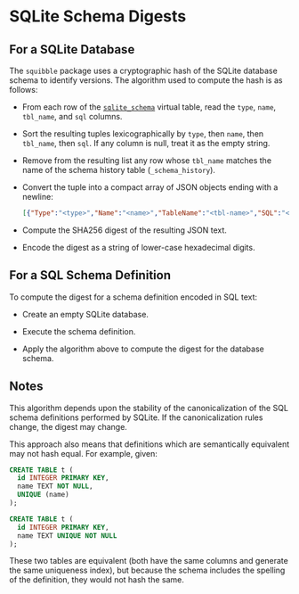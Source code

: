 # SQLite Schema Digests

## For a SQLite Database

The `squibble` package uses a cryptographic hash of the SQLite database schema
to identify versions. The algorithm used to compute the hash is as follows:

- From each row of the [`sqlite_schema`][sqstab] virtual table, read the
  `type`, `name`, `tbl_name`, and `sql` columns.

- Sort the resulting tuples lexicographically by `type`, then `name`, then
  `tbl_name`, then `sql`. If any column is null, treat it as the empty string.

- Remove from the resulting list any row whose `tbl_name` matches the name
  of the schema history table (`_schema_history`).

- Convert the tuple into a compact array of JSON objects ending with a newline:
   ```json
   [{"Type":"<type>","Name":"<name>","TableName":"<tbl-name>","SQL":"<sql>"},...]<NL>
   ```

- Compute the SHA256 digest of the resulting JSON text.

- Encode the digest as a string of lower-case hexadecimal digits.

## For a SQL Schema Definition

To compute the digest for a schema definition encoded in SQL text:

- Create an empty SQLite database.

- Execute the schema definition.

- Apply the algorithm above to compute the digest for the database schema.

## Notes

This algorithm depends upon the stability of the canonicalization of the SQL
schema definitions performed by SQLite. If the canonicalization rules change,
the digest may change.

This approach also means that definitions which are semantically equivalent may
not hash equal. For example, given:

```sql
CREATE TABLE t (
  id INTEGER PRIMARY KEY,
  name TEXT NOT NULL,
  UNIQUE (name)
);

CREATE TABLE t (
  id INTEGER PRIMARY KEY,
  name TEXT UNIQUE NOT NULL
);
```

These two tables are equivalent (both have the same columns and generate the
same uniqueness index), but because the schema includes the spelling of the
definition, they would not hash the same.

[sqstab]: https://sqlite.org/schematab.html
